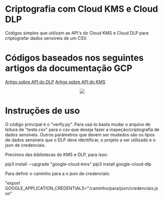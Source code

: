 # Criptografia com Cloud KMS e Cloud DLP

Códigos simples que utilizam as API's do Cloud KMS e Cloud DLP para criptografar dados sensíveis de um CSV.

# **Códigos baseados nos seguintes artigos da documentação GCP**

[Artigo sobre API do DLP](https://cloud.google.com/dlp/docs/libraries?hl=pt-br#using_the_client_library )
[Artigo sobre API do KMS](https://cloud.google.com/kms/docs/encrypt-decrypt?hl=pt_br#kms-encrypt-symmetric-python)

<p align="center"><img src=https://agenciapara.com.br/midias/2021/grandes/up_ag_24788_5973351a-687b-7fe9-6463-644f12ee2d5d.jpg?quality=70&strip=info&resize=680,453 </p> 

# **Instruções de uso**
  
O código principal é o "verify.py". Para usá-lo basta mudar o arquivo de leitura de "teste.csv" para o csv que deseja fazer a inspeção/criptografia de dados sensíveis. Outros parâmetros que devem ser mudados são os tipos de dados sensíveis que o DLP deve identificar, o projeto a ser utilizado e o json de credenciais.
  
Precimos das bibliotecas do KMS e DLP, para isso:

pip3 install --upgrade "google-cloud-kms"
pip3 install google-cloud-dlp
  
Para definir o caminho para a o json de credenciais:
  
"export GOOGLE_APPLICATION_CREDENTIALS="/caminho/para/json/credenciais.json"
